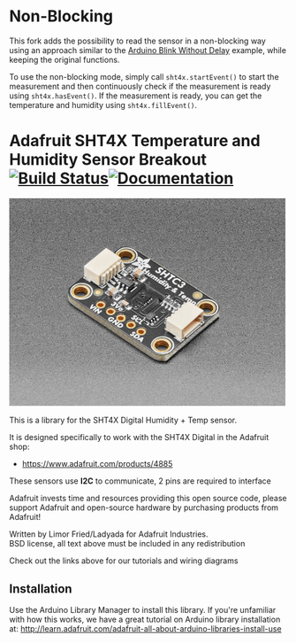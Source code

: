 # Non-Blocking

This fork adds the possibility to read the sensor in a non-blocking way using an approach similar to the [Arduino Blink Without Delay](https://www.arduino.cc/en/Tutorial/BuiltInExamples/BlinkWithoutDelay) example, while keeping the original functions.

To use the non-blocking mode, simply call `sht4x.startEvent()` to start the measurement and then continuously check if the measurement is ready using `sht4x.hasEvent()`. If the measurement is ready, you can get the temperature and humidity using `sht4x.fillEvent()`.

# Adafruit SHT4X Temperature and Humidity Sensor Breakout [![Build Status](https://github.com/adafruit/Adafruit_SHT4X/workflows/Arduino%20Library%20CI/badge.svg)](https://github.com/adafruit/Adafruit_SHT4X/actions)[![Documentation](https://github.com/adafruit/ci-arduino/blob/master/assets/doxygen_badge.svg)](http://adafruit.github.io/Adafruit_SHT4X/html/index.html)

<a href="https://www.adafruit.com/product/4636"><img src="assets/board.jpg?raw=true" width="500px"></a>

This is a library for the SHT4X Digital Humidity + Temp sensor.

It is designed specifically to work with the SHT4X Digital in the Adafruit shop:

* https://www.adafruit.com/products/4885

These sensors use **I2C** to communicate, 2 pins are required to interface

Adafruit invests time and resources providing this open source code,
please support Adafruit and open-source hardware by purchasing
products from Adafruit!

Written by Limor Fried/Ladyada for Adafruit Industries.  
BSD license, all text above must be included in any redistribution

Check out the links above for our tutorials and wiring diagrams

## Installation

Use the Arduino Library Manager to install this library. If you're unfamiliar
with how this works, we have a great tutorial on Arduino library installation
at: http://learn.adafruit.com/adafruit-all-about-arduino-libraries-install-use
